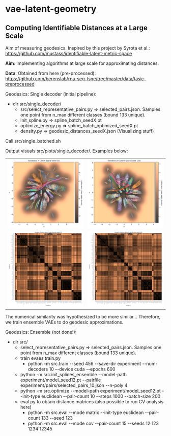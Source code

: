 # vae-latent-geometry

## Computing Identifiable Distances at a Large Scale

Aim of measuring geodesics. Inspired by this project by Syrota et al.: https://github.com/mustass/identifiable-latent-metric-space

**Aim**: Implementing algorithms at large scale for approximating distances. 

**Data**: Obtained from here (pre-processed): https://github.com/berenslab/rna-seq-tsne/tree/master/data/tasic-preprocessed



Geodesics: Single decoder (initial pipeline):
* dir src/single_decoder/ 
    * src/select_representative_pairs.py => selected_pairs.json. Samples one point from n_max different classes (bound 133 unique).
    * init_spline.py => spline_batch_seedX.pt
    * optimize_energy.py => spline_batch_optimized_seedX.pt 
    * density.py => geodesic_distances_seedX.json (Visualizing stuff)

Call src/single_batched.sh

Output visuals src/plots/single_decoder/. Examples below:

<table>
  <tr>
    <td><img src="src/plots/density_illustration_examples12.png" alt="vae12" width="400"/></td>
    <td><img src="src/plots/density_illustration_examples123.png" alt="vae123" width="400"/></td>
  </tr>
  <tr>
    <td><img src="src/plots/geodesic_distance_seed12_p133.png" alt="geo-dist12" width="400"/></td>
    <td><img src="src/plots/geodesic_distance_seed123_p133.png" alt="geo-dist123" width="400"/></td>
  </tr>
</table>

The numerical similarity was hypothesized to be more similar... Therefore, we train ensemble VAEs to do geodesic approximations.

Geodesics: Ensemble (not done!):
* dir src/ 
    * select_representative_pairs.py => selected_pairs.json. Samples one point from n_max different classes (bound 133 unique).
    * train evaes train.py
        * python -m src.train --seed 456 --save-dir experiment --num-decoders 10 --device cuda --epochs 600
    * python -m src.init_splines_ensemble --model-path experiment/model_seed12.pt --pairfile experiment/pairs/selected_pairs_10.json --n-poly 4
    * python -m src.optimize   --model-path experiment/model_seed12.pt   --init-type euclidean   --pair-count 10   --steps 1000   --batch-size 200
    * eval.py to obtain distance matrices (also possible to run CV analysis here)
        * python -m src.eval --mode matrix --init-type euclidean --pair-count 133 --seed 123
        * python -m src.eval --mode cov --pair-count 15 --seeds 12 123 1234 12345
